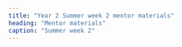 ```yaml
---
title: "Year 2 Summer week 2 mentor materials"
heading: "Mentor materials"
caption: "Summer week 2"
---
```



